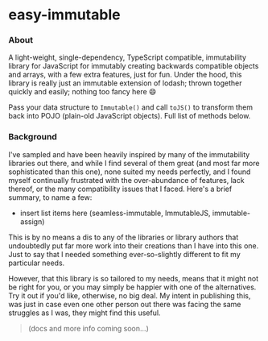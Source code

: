 # easy-immutable

### About
A light-weight, single-dependency, TypeScript compatible, immutability library for JavaScript for immutably creating backwards compatible objects and arrays, with a few extra features, just for fun. Under the hood, this library is really just an immutable extension of lodash; thrown together quickly and easily; nothing too fancy here :smile:

Pass your data structure to `Immutable()` and call `toJS()` to transform them back into POJO (plain-old JavaScript objects). Full list of methods below.

### Background
I've sampled and have been heavily inspired by many of the immutability libraries out there, and while I find several of them great (and most far more sophisticated than this one), none suited my needs perfectly, and I found myself continually frustrated with the over-abundance of features, lack thereof, or the many compatibility issues that I faced. Here's a brief summary, to name a few:
- insert list items here (seamless-immutable, ImmutableJS, immutable-assign)

This is by no means a dis to any of the libraries or library authors that undoubtedly put far more work into their creations than I have into this one. Just to say that I needed something ever-so-slightly different to fit my particular needs.

However, that this library is so tailored to my needs, means that it might not be right for you, or you may simply be happier with one of the alternatives. Try it out if you'd like, otherwise, no big deal. My intent in publishing this, was just in case even one other person out there was facing the same struggles as I was, they might find this useful.

> (docs and more info coming soon...)
